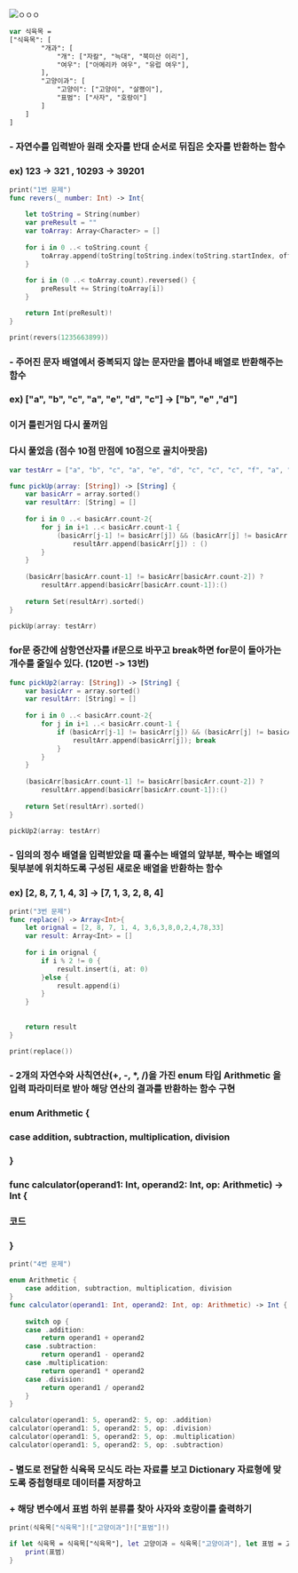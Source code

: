

![ㅇㅇㅇ](https://user-images.githubusercontent.com/48010847/54356577-4d2c3d00-469f-11e9-83c7-b1d7c8613cd8.png)


```swift
var 식육목 =
["식육목": [
        "개과": [
            "개": ["자칼", "늑대", "북미산 이리"],
            "여우": ["아메리카 여우", "유럽 여우"],
        ],
        "고양이과": [
            "고양이": ["고양이", "살쾡이"],
            "표범": ["사자", "호랑이"]
        ]
    ]
]
````

###    - 자연수를 입력받아 원래 숫자를 반대 순서로 뒤집은 숫자를 반환하는 함수
### ex) 123 -> 321 , 10293 -> 39201

```swift
print("1번 문제")
func revers(_ number: Int) -> Int{
    
    let toString = String(number)
    var preResult = ""
    var toArray: Array<Character> = []
    
    for i in 0 ..< toString.count {
        toArray.append(toString[toString.index(toString.startIndex, offsetBy: i)])
    }
    
    for i in (0 ..< toArray.count).reversed() {
        preResult += String(toArray[i])
    }

    return Int(preResult)!
}

print(revers(1235663899))
```

###   - 주어진 문자 배열에서 중복되지 않는 문자만을 뽑아내 배열로 반환해주는 함수
### ex) ["a", "b", "c", "a", "e", "d", "c"]  ->  ["b", "e" ,"d"]

### 이거 틀린거임 다시 풀꺼임
### 다시 풀었음 (점수 10점 만점에 10점으로 골치아팟음)


```swift
var testArr = ["a", "b", "c", "a", "e", "d", "c", "c", "c", "f", "a", "c", "g", "a", "z", "g", "e"]

func pickUp(array: [String]) -> [String] {
    var basicArr = array.sorted()
    var resultArr: [String] = []
    
    for i in 0 ..< basicArr.count-2{
        for j in i+1 ..< basicArr.count-1 {
            (basicArr[j-1] != basicArr[j]) && (basicArr[j] != basicArr[j+1]) ?
                resultArr.append(basicArr[j]) : ()
        }
    }
    
    (basicArr[basicArr.count-1] != basicArr[basicArr.count-2]) ?
        resultArr.append(basicArr[basicArr.count-1]):()
    
    return Set(resultArr).sorted()
}

pickUp(array: testArr)
````

### for문 중간에 삼항연산자를 if문으로 바꾸고 break하면 for문이 돌아가는 개수를 줄일수 있다. (120번 -> 13번)


```swift
func pickUp2(array: [String]) -> [String] {
    var basicArr = array.sorted()
    var resultArr: [String] = []
    
    for i in 0 ..< basicArr.count-2{
        for j in i+1 ..< basicArr.count-1 {
            if (basicArr[j-1] != basicArr[j]) && (basicArr[j] != basicArr[j+1]) {
                resultArr.append(basicArr[j]); break
            }
        }
    }
    
    (basicArr[basicArr.count-1] != basicArr[basicArr.count-2]) ?
        resultArr.append(basicArr[basicArr.count-1]):()
    
    return Set(resultArr).sorted()
}

pickUp2(array: testArr)
```


### - 임의의 정수 배열을 입력받았을 때 홀수는 배열의 앞부분, 짝수는 배열의 뒷부분에 위치하도록 구성된 새로운 배열을 반환하는 함수
### ex) [2, 8, 7, 1, 4, 3] -> [7, 1, 3, 2, 8, 4]

```swift
print("3번 문제")
func replace() -> Array<Int>{
    let orignal = [2, 8, 7, 1, 4, 3,6,3,8,0,2,4,78,33]
    var result: Array<Int> = []
    
    for i in orignal {
        if i % 2 != 0 {
            result.insert(i, at: 0)
        }else {
            result.append(i)
        }
    }
    
    
    return result
}

print(replace())
````


### - 2개의 자연수와 사칙연산(+, -, *, /)을 가진 enum 타입 Arithmetic 을 입력 파라미터로 받아 해당 연산의 결과를 반환하는 함수 구현
### enum Arithmetic {
###     case addition, subtraction, multiplication, division
### }
### func calculator(operand1: Int, operand2: Int, op: Arithmetic) -> Int {
###      코드
### }

```swift
print("4번 문제")

enum Arithmetic {
    case addition, subtraction, multiplication, division
}
func calculator(operand1: Int, operand2: Int, op: Arithmetic) -> Int {
    
    switch op {
    case .addition:
        return operand1 + operand2
    case .subtraction:
        return operand1 - operand2
    case .multiplication:
        return operand1 * operand2
    case .division:
        return operand1 / operand2
    }
}

calculator(operand1: 5, operand2: 5, op: .addition)
calculator(operand1: 5, operand2: 5, op: .division)
calculator(operand1: 5, operand2: 5, op: .multiplication)
calculator(operand1: 5, operand2: 5, op: .subtraction)
```









### - 별도로 전달한 식육목 모식도 라는 자료를 보고 Dictionary 자료형에 맞도록 중첩형태로 데이터를 저장하고
###     + 해당 변수에서 표범 하위 분류를 찾아 사자와 호랑이를 출력하기

```swift
print(식육목["식육목"]!["고양이과"]!["표범"]!)

if let 식육목 = 식육목["식육목"], let 고양이과 = 식육목["고양이과"], let 표범 = 고양이과["표범"] {
    print(표범)
}
```




